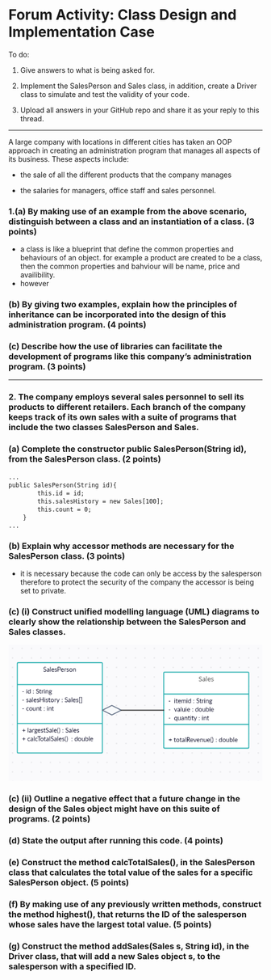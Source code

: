 # Forum Activity: Class Design and Implementation Case
To do:

1. Give answers to what is being asked for.

2. Implement the SalesPerson and Sales class, in addition, create a Driver class to simulate and test the validity of your code.

3. Upload all answers in your GitHub repo and share it as your reply to this thread.

---

A large company with locations in different cities has taken an OOP approach in creating an administration program that manages all aspects of its business. These aspects include:

- the sale of all the different products that the company manages

- the salaries for managers, office staff and sales personnel.

 

### 1.(a) By making use of an example from the above scenario, distinguish between a class and an instantiation of a class. (3 points)

- a class is like a blueprint that define the common properties and behaviours of an object. for example a product are created to be a class, then the common properties and bahviour will be name, price and availibility.
- however 

### (b) By giving two examples, explain how the principles of inheritance can be incorporated into the design of this administration program. (4 points)

### (c) Describe how the use of libraries can facilitate the development of programs like this company’s administration program. (3 points)

---

### 2\. The company employs several sales personnel to sell its products to different retailers. Each branch of the company keeps track of its own sales with a suite of programs that include the two classes SalesPerson and Sales.
 
### (a) Complete the constructor public SalesPerson(String id), from the SalesPerson class. (2 points)
```
...
public SalesPerson(String id){
        this.id = id;
        this.salesHistory = new Sales[100];
        this.count = 0;
    }
...
```
### (b) Explain why accessor methods are necessary for the SalesPerson class. (3 points)

- it is necessary because the code can only be access by the salesperson therefore to protect the security of the company the accessor is being set to private.

### (c) (i) Construct unified modelling language (UML) diagrams to clearly show the relationship between the SalesPerson and Sales classes.

![img](images/UMLdiagram.png)

### (c) (ii) Outline a negative effect that a future change in the design of the Sales object might have on this suite of programs. (2 points)

### (d) State the output after running this code. (4 points)

### (e) Construct the method calcTotalSales(), in the SalesPerson class that calculates the total value of the sales for a specific SalesPerson object. (5 points)

### (f) By making use of any previously written methods, construct the method highest(), that returns the ID of the salesperson whose sales have the largest total value. (5 points)

### (g) Construct the method addSales(Sales s, String id), in the Driver class, that will add a new Sales object s, to the salesperson with a specified ID.

